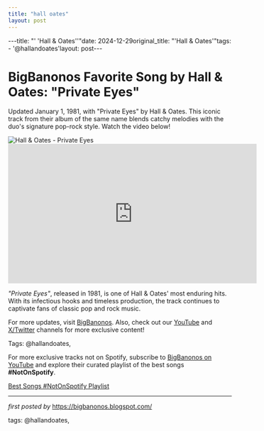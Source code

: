 ```yaml
---
title: "hall oates"
layout: post
---
```

---title: "' 'Hall & Oates''"date: 2024-12-29original_title: "'Hall & Oates'"tags:  - '@hallandoates'layout: post---<!-- Title of the Post --><h1 >BigBanonos Favorite Song by Hall & Oates: "Private Eyes"</h1> <!-- Introductory Text --><p >Updated January 1, 1981, with "Private Eyes" by Hall & Oates. This iconic track from their album of the same name blends catchy melodies with the duo's signature pop-rock style. Watch the video below!</p> <!-- Featured Image --><div > <img src="https://thisis-images.spotifycdn.com/37i9dQZF1DZ06evO4danDO-default.jpg" alt="Hall & Oates - Private Eyes" /></div> <!-- YouTube Video Embed --><div > <iframe width="560" height="315" src="http://www.youtube.com/embed/anLfoy2XsFw" frameborder="0" allowfullscreen></iframe></div> <!-- Song Information --><div > <p><em>"Private Eyes"</em>, released in 1981, is one of Hall & Oates' most enduring hits. With its infectious hooks and timeless production, the track continues to captivate fans of classic pop and rock music.</p></div> <!-- Footer Links --><div > <p>For more updates, visit <a href="https://bigbanonos.blogspot.com/" target="_blank">BigBanonos</a>. Also, check out our <a href="https://www.youtube.com/@BigBanonos" target="_blank">YouTube</a> and <a href="https://x.com/bigbanonos" target="_blank">X/Twitter</a> channels for more exclusive content!</p></div> <!-- Tags --><p >Tags: @hallandoates,</p><!--Subscribe and Playlist Links--><div>    <p>For more exclusive tracks not on Spotify, subscribe to <a href="https://www.youtube.com/@BigBanonos" target="_blank">BigBanonos on YouTube</a> and explore their curated playlist of the best songs <strong>#NotOnSpotify</strong>.</p>    <p><a href="https://www.youtube.com/playlist?list=PLtuNtuTatqI0kFahUCbtbfenC_ET5O_tr" target="_blank">Best Songs #NotOnSpotify Playlist<br /></a></p></div><hr /><p><em>first posted by</em> <a href="https://bigbanonos.blogspot.com/" rel="noopener" target="_new">https://bigbanonos.blogspot.com/</a></p><p>tags: @hallandoates,</p>